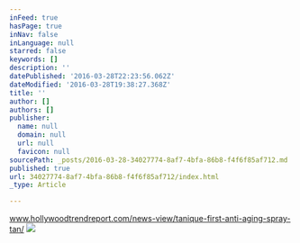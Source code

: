 ```yaml
---
inFeed: true
hasPage: true
inNav: false
inLanguage: null
starred: false
keywords: []
description: ''
datePublished: '2016-03-28T22:23:56.062Z'
dateModified: '2016-03-28T19:38:27.368Z'
title: ''
author: []
authors: []
publisher:
  name: null
  domain: null
  url: null
  favicon: null
sourcePath: _posts/2016-03-28-34027774-8af7-4bfa-86b8-f4f6f85af712.md
published: true
url: 34027774-8af7-4bfa-86b8-f4f6f85af712/index.html
_type: Article

---
```

www.hollywoodtrendreport.com/news-view/tanique-first-anti-aging-spray-tan/
![](https://the-grid-user-content.s3-us-west-2.amazonaws.com/10fac111-5ffe-431b-be39-aa3753edb574.jpg)
